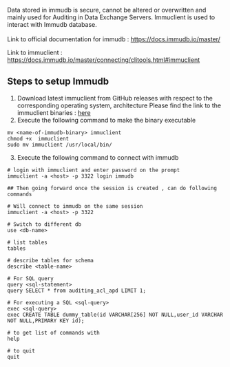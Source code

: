 Data stored in immudb is secure, cannot be altered
or overwritten and mainly used for Auditing in Data Exchange Servers.
Immuclient is used to interact with Immudb database.
<br>
<br>
Link to official documentation for immudb : https://docs.immudb.io/master/

Link to immuclient : https://docs.immudb.io/master/connecting/clitools.html#immuclient

## Steps to setup Immudb

1. Download latest immuclient from GitHub releases
with respect to the corresponding operating system, architecture
Please find the link to the immuclient binaries  : [here](https://docs.immudb.io/master/)
2. Execute the following command to make the binary executable
```
mv <name-of-immudb-binary> immuclient
chmod +x  immuclient
sudo mv immuclient /usr/local/bin/
```
3. Execute the following command to connect with immudb
```
# login with immuclient and enter password on the prompt
immuclient -a <host> -p 3322 login immudb

## Then going forward once the session is created , can do following commands

# Will connect to immudb on the same session 
immuclient -a <host> -p 3322

# Switch to different db
use <db-name>

# list tables 
tables

# describe tables for schema
describe <table-name> 

# For SQL query 
query <sql-statement>
query SELECT * from auditing_acl_apd LIMIT 1;

# For executing a SQL <sql-query>
exec <sql-query>
exec CREATE TABLE dummy_table(id VARCHAR[256] NOT NULL,user_id VARCHAR NOT NULL,PRIMARY KEY id);

# to get list of commands with
help

# to quit
quit
```
